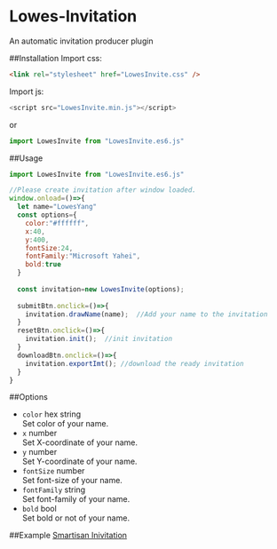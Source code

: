 # Lowes-Invitation
An automatic invitation producer plugin

##Installation
Import css:
```html
<link rel="stylesheet" href="LowesInvite.css" />
```
Import js:
```javascript
<script src="LowesInvite.min.js"></script>
```
or
```javascript
import LowesInvite from "LowesInvite.es6.js"
```

##Usage
```javascript
import LowesInvite from "LowesInvite.es6.js"

//Please create invitation after window loaded.
window.onload=()=>{   
  let name="LowesYang"
  const options={
    color:"#ffffff",
    x:40,
    y:400,
    fontSize:24,
    fontFamily:"Microsoft Yahei",
    bold:true
  }
  
  const invitation=new LowesInvite(options);
  
  submitBtn.onclick=()=>{
    invitation.drawName(name);  //Add your name to the invitation
  }
  resetBtn.onclick=()=>{
    invitation.init();  //init invitation
  }
  downloadBtn.onclick=()=>{
    invitation.exportImt(); //download the ready invitation
  }
}
```
##Options
- ```color``` hex string  
Set color of your name.
- ```x```  number  
Set X-coordinate of your name.
- ```y```  number  
Set Y-coordinate of your name.
- ```fontSize```  number  
Set font-size of your name.
- ```fontFamily```  string  
Set font-family of your name.
- ```bold``` bool  
Set bold or not of your name.  

##Example
[Smartisan Inivitation](http://www.baidu.com)
